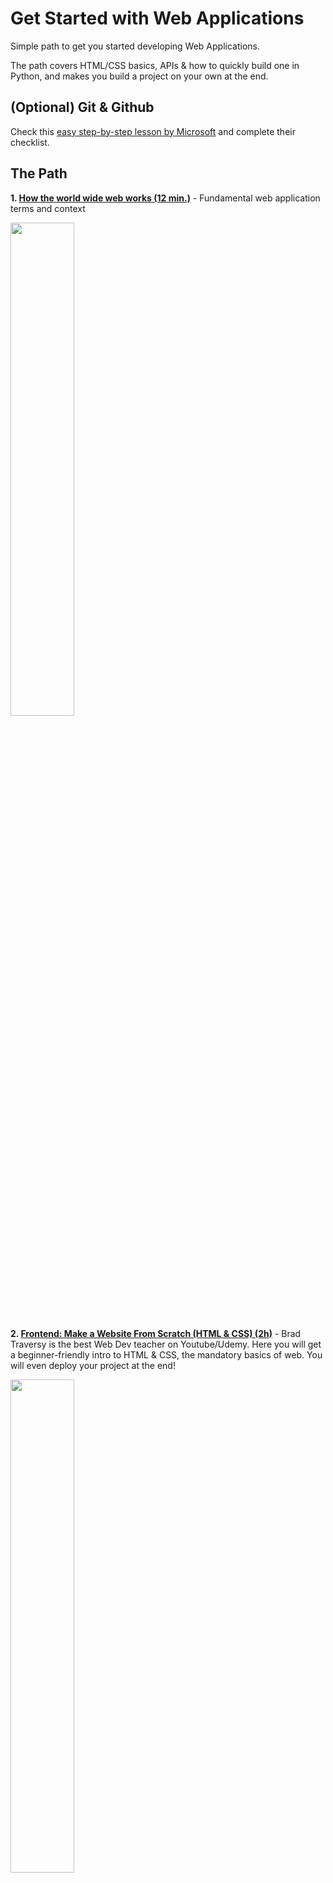 # Get Started with Web Applications
Simple path to get you started developing Web Applications.

The path covers HTML/CSS basics, APIs & how to quickly build one in Python, and makes you build a project on your own at the end.

## (Optional) Git & Github

Check this [easy step-by-step lesson by Microsoft](https://github.com/microsoft/Web-Dev-For-Beginners/blob/main/1-getting-started-lessons/2-github-basics/README.md) and complete their checklist.

## The Path

**1. [How the world wide web works (12 min.)](https://youtu.be/guvsH5OFizE)** - Fundamental web application terms and context

  <img src="https://github.com/Tar-Baby/py-backend-path/assets/40581019/72eacfb2-a203-4b9d-a35e-435ac20af435" width="45%">

**2. [Frontend: Make a Website From Scratch (HTML & CSS) (2h)](https://www.youtube.com/watch?v=HXYZxVbWkjc&t=438s)** - Brad Traversy is the best Web Dev teacher on Youtube/Udemy. Here you will get a beginner-friendly intro to HTML & CSS, the mandatory basics of web. You will even deploy your project at the end!

   <img src="https://github.com/linomp/py-backend-path/assets/40581019/e385275f-7861-44c4-adb2-ad84960f0f60" width="45%">

**3. [Backend: Tutorial about APIs & FastAPI framework (58 min.)](https://www.youtube.com/watch?v=-ykeT6kk4bk&t=731s)** -  Learn backend concepts and create your first API with a modern & lightweight Python web framework.
  
   <img src="https://user-images.githubusercontent.com/40581019/175874893-8332d135-3306-490c-b6bd-671876d33d13.png" width="45%" />

**4. [Integration: FastAPI with Jinja2 templating engine (6 min.)](https://youtu.be/92iCfXAK0Gc?si=pb3YSVGmecCAa4jx)** - Learn to use a templating engine to make your FastAPI server return HTML views.

   <img src="https://github.com/linomp/py-backend-path/assets/40581019/26c20805-b504-4706-a39c-5cba4c5f77c0" width="45%" />

**5. Project Idea: Amazon price tracking app**

  Up to this point you should already have the building blocks down. You know how to create an API, how to create views with HTML & CSS and how to make the server return these views populated with dynamic data. 
  
  For this project you should create an app that allows you to input a url from a product on Amazon and a price threshold, and then it periodically scrapes the page to check the price and sends you an email when the price falls under the threshold.

  _Tip_: first focus only the API (the backend) and test with the Swagger UI. Later you can add an actual frontend, with the knowledge of steps 2 & 4.

  The API should have these endpoints:

  - POST `/tracking`: here I can send the url of a new product that I want to track and a price "threshold" for sending me an alert.
  - GET `/tracking`: returns me a list with the currently tracked product urls, along with product name, price threshold and best price so far.
  - GET `/config`: show me the email to which the alerts will be sent
    
## Further resources

### Web Scraping

- [Build amazon price tracking app (19 min.)](https://www.youtube.com/watch?v=Bg9r_yLk7VY). Does not build a web app, but contains all the steps for scraping AND sending you an email when the price is below a chosen threshold. 
  
  <img src="https://user-images.githubusercontent.com/40581019/175885423-704dfb3f-8d79-4704-bc1a-ccbb6cbcbcdb.PNG" width="45%" />

  _Note:_ The script created here runs only once. For monitoring the price automatically you will need to run it as a **Scheduled Task**, but it's easy. You could use the APScheduler library for that. This [answered stack overflow question](https://stackoverflow.com/questions/70104983/how-to-use-apscheduler-correctly-in-fastapi) shows how to do it (within FastAPI).

- [Web scraping with BeautifulSoup](https://www.youtube.com/playlist?list=PLzMcBGfZo4-lSq2IDrA6vpZEV92AmQfJK). 4 videos, from 11 to 27 mins. each.

  <img src="https://user-images.githubusercontent.com/40581019/175874933-a4f6a3d8-bfbb-4a15-ad80-394c039f57fb.PNG" width="35%" />

### Fullstack Applications (advanced)

If you want a more advanced frontend (with more complex interactions), you can learn a full-blown frontend framework like React.js (most popular one). This is how modern web applications are built nowadays.

- Start here: [React.js Beginner Tutorial (1h)](https://youtu.be/b9eMGE7QtTk?si=h3M9sY4RR0zl5Bb0)
- Then: [How to build a React + FastAPI application (1h)](https://www.youtube.com/watch?v=0zb2kohYZIM)
  
